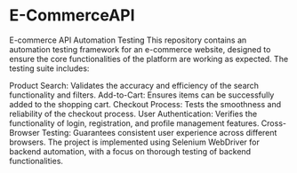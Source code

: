 # E-CommerceAPI
E-commerce API Automation Testing
This repository contains an automation testing framework for an e-commerce website, designed to ensure the core functionalities of the platform are working as expected. The testing suite includes:

Product Search: Validates the accuracy and efficiency of the search functionality and filters.
Add-to-Cart: Ensures items can be successfully added to the shopping cart.
Checkout Process: Tests the smoothness and reliability of the checkout process.
User Authentication: Verifies the functionality of login, registration, and profile management features.
Cross-Browser Testing: Guarantees consistent user experience across different browsers.
The project is implemented using Selenium WebDriver for backend automation, with a focus on thorough testing of backend functionalities.


